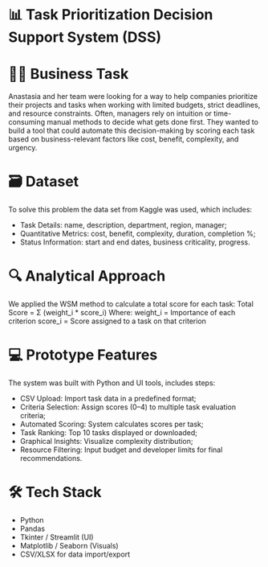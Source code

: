# 📊 Task Prioritization Decision Support System (DSS)

# 👩‍💻 Business Task
Anastasia and her team were looking for a way to help companies prioritize their projects and tasks when working with limited budgets, strict deadlines, and resource constraints. Often, managers rely on intuition or time-consuming manual methods to decide what gets done first.
They wanted to build a tool that could automate this decision-making by scoring each task based on business-relevant factors like cost, benefit, complexity, and urgency.

# 🗃️ Dataset
To solve this problem the data set from Kaggle was used, which includes:
- Task Details: name, description, department, region, manager;
- Quantitative Metrics: cost, benefit, complexity, duration, completion %;
- Status Information: start and end dates, business criticality, progress.

# 🔍 Analytical Approach
We applied the WSM method to calculate a total score for each task:
Total Score = Σ (weight_i * score_i)
Where:
weight_i = Importance of each criterion
score_i = Score assigned to a task on that criterion

# 💻 Prototype Features
The system was built with Python and UI tools, includes steps:
- CSV Upload: Import task data in a predefined format;
- Criteria Selection: Assign scores (0–4) to multiple task evaluation criteria;
- Automated Scoring: System calculates scores per task;
- Task Ranking: Top 10 tasks displayed or downloaded;
- Graphical Insights: Visualize complexity distribution;
- Resource Filtering: Input budget and developer limits for final recommendations.

# 🛠️ Tech Stack
- Python
- Pandas
- Tkinter / Streamlit (UI)
- Matplotlib / Seaborn (Visuals)
- CSV/XLSX for data import/export

